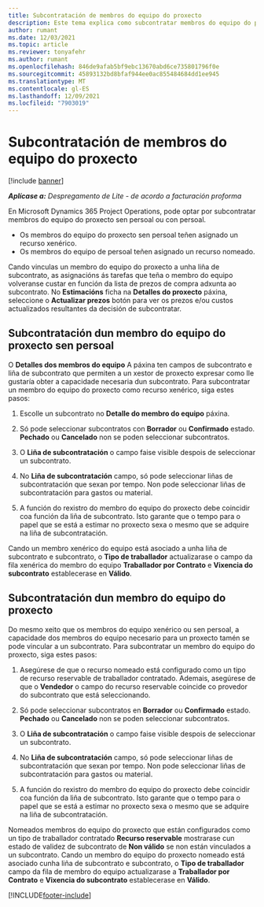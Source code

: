 ```yaml
---
title: Subcontratación de membros do equipo do proxecto
description: Este tema explica como subcontratar membros do equipo do proxecto en Microsoft Dynamics 365 Project Operations.
author: rumant
ms.date: 12/03/2021
ms.topic: article
ms.reviewer: tonyafehr
ms.author: rumant
ms.openlocfilehash: 846de9afab5bf9ebc13670abd6ce735801796f0e
ms.sourcegitcommit: 45893132bd8bfaf944ee0ac855484684dd1ee945
ms.translationtype: MT
ms.contentlocale: gl-ES
ms.lasthandoff: 12/09/2021
ms.locfileid: "7903019"
---
```

# <a name="subcontracting-project-team-members"></a>Subcontratación de membros do equipo do proxecto

[!include [banner](../../includes/dataverse-preview.md)]

_**Aplícase a:** Despregamento de Lite - de acordo a facturación proforma_

En Microsoft Dynamics 365 Project Operations, pode optar por subcontratar membros do equipo do proxecto sen persoal ou con persoal.

- Os membros do equipo do proxecto sen persoal teñen asignado un recurso xenérico.
- Os membros do equipo de persoal teñen asignado un recurso nomeado.

Cando vinculas un membro do equipo do proxecto a unha liña de subcontrato, as asignacións ás tarefas que teña o membro do equipo volveranse custar en función da lista de prezos de compra adxunta ao subcontrato.  No **Estimacións** ficha na **Detalles do proxecto** páxina, seleccione o **Actualizar prezos** botón para ver os prezos e/ou custos actualizados resultantes da decisión de subcontratar. 

## <a name="subcontracting-an-unstaffed-project-team-member"></a>Subcontratación dun membro do equipo do proxecto sen persoal
O **Detalles dos membros do equipo** A páxina ten campos de subcontrato e liña de subcontrato que permiten a un xestor de proxecto expresar como lle gustaría obter a capacidade necesaria dun subcontrato. Para subcontratar un membro do equipo do proxecto como recurso xenérico, siga estes pasos:

1.  Escolle un subcontrato no **Detalle do membro do equipo** páxina.

2.  Só pode seleccionar subcontratos con **Borrador** ou **Confirmado** estado. **Pechado** ou **Cancelado** non se poden seleccionar subcontratos. 

3.  O **Liña de subcontratación** o campo faise visible despois de seleccionar un subcontrato.

4.  No **Liña de subcontratación** campo, só pode seleccionar liñas de subcontratación que sexan por tempo. Non pode seleccionar liñas de subcontratación para gastos ou material.

5.  A función do rexistro do membro do equipo do proxecto debe coincidir coa función da liña de subcontrato. Isto garante que o tempo para o papel que se está a estimar no proxecto sexa o mesmo que se adquire na liña de subcontratación. 

Cando un membro xenérico do equipo está asociado a unha liña de subcontrato e subcontrato, o **Tipo de traballador** actualizarase o campo da fila xenérica do membro do equipo **Traballador por Contrato** e **Vixencia do subcontrato** establecerase en **Válido**.

## <a name="subcontracting-a-staffed-project-team-member"></a>Subcontratación dun membro do equipo do proxecto
Do mesmo xeito que os membros do equipo xenérico ou sen persoal, a capacidade dos membros do equipo necesario para un proxecto tamén se pode vincular a un subcontrato. Para subcontratar un membro do equipo do proxecto, siga estes pasos:

1.  Asegúrese de que o recurso nomeado está configurado como un tipo de recurso reservable de traballador contratado. Ademais, asegúrese de que o **Vendedor** o campo do recurso reservable coincide co provedor do subcontrato que está seleccionando. 

2.  Só pode seleccionar subcontratos en **Borrador** ou **Confirmado** estado. **Pechado** ou **Cancelado** non se poden seleccionar subcontratos. 

3.  O **Liña de subcontratación** o campo faise visible despois de seleccionar un subcontrato.

4.  No **Liña de subcontratación** campo, só pode seleccionar liñas de subcontratación que sexan por tempo. Non pode seleccionar liñas de subcontratación para gastos ou material.

5.  A función do rexistro do membro do equipo do proxecto debe coincidir coa función da liña de subcontrato. Isto garante que o tempo para o papel que se está a estimar no proxecto sexa o mesmo que se adquire na liña de subcontratación. 

Nomeados membros do equipo do proxecto que están configurados como un tipo de traballador contratado **Recurso reservable** mostrarase cun estado de validez de subcontrato de **Non válido** se non están vinculados a un subcontrato. Cando un membro do equipo do proxecto nomeado está asociado cunha liña de subcontrato e subcontrato, o **Tipo de traballador** campo da fila de membro do equipo actualizarase a **Traballador por Contrato** e **Vixencia do subcontrato** establecerase en **Válido**.

[!INCLUDE[footer-include](../../includes/footer-banner.md)]
